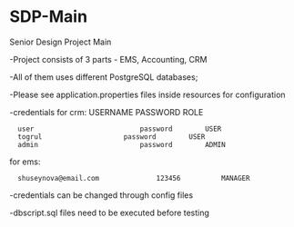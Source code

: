 # SDP-Main
Senior Design Project Main

-Project consists of 3 parts - EMS, Accounting, CRM

-All of them uses different PostgreSQL databases;

-Please see application.properties files inside resources for configuration

-credentials for crm:
          USERNAME 					PASSWORD		ROLE
	
	  user					        password		USER
	  togrul					password		USER
	  admin					        password		ADMIN
	
for ems:
	
	  shuseynova@email.com 				123456			MANAGER
	
-credentials can be changed through config files

-dbscript.sql files need to be executed before testing
